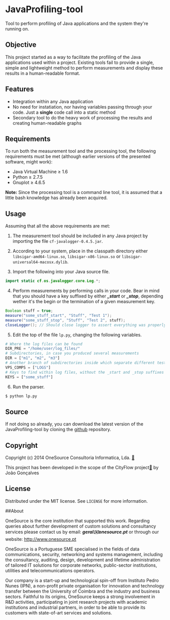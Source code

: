 # JavaProfiling-tool

Tool to perform profiling of Java applications and the system they're running on.

## Objective

This project started as a way to facilitate the profiling of the Java applications used within a project. Existing tools fail to provide a single, simple and lightweight method to perform measurements and display these results in a human-readable format.

## Features

- Integration within any Java application
- No need for instatiation, nor having variables passing through your code. Just a **single** code call into a static method
- Secondary tool to do the heavy work of processing the results and creating human-readable graphs

## Requirements

To run both the measurement tool and the processing tool, the following requirements must be met (although earlier versions of the presented software, might work):

- Java Virtual Machine ≥ 1.6
- Python ≥ 2.7.5
- Gnuplot ≥ 4.6.5

**Note:** Since the processing tool is a command line tool, it is assumed that a little bash knowledge has already been acquired.

## Usage

Assuming that all the above requirements are met:

1. The measurement tool should be included in any Java project by importing the file ``cf-javalogger-0.4.5.jar``.

2. According to your system, place in the classpath directory either ``libsigar-amd64-linux.so``, ``libsigar-x86-linux.so`` or ``libsigar-universal64-macosx.dylib``.

3. Import the following into your Java source file.

  ```java
  import static cf.os.javalogger.core.Log.*;
  ```

4. Perform measurements by performing calls in your code. Bear in mind that you should have a key suffixed by either ***_start*** or ***_stop***, depending wether it's the begin or the termination of a given measurement key.

  ```java
  Boolean stuff = true;
  measure("some_stuff_start", "Stuff", "Test 1");
  measure("some_stuff_stop", "Stuff", "Test 2", stuff);
  closeLogger(); // Should close logger to assert everything was properly flushed. This is only needed ONCE.
  ```

5. Edit the top of the file ``lp.py``, changing the following variables.

  ```python
  # Where the log files can be found
  DIR_PRE = "/home/user/log_files/"
  # Subdirectories, in case you produced several measurements
  DIR = ["m1", "m2", "m3"]
  # Another branch of subdirectories inside which separate different tests (You can leave this list empty)
  VPS_COMPS = ["LOGS"]
  # Keys to find within log files, without the _start and _stop suffixes
  KEYS = ["some_stuff"]
  ```

6. Run the parser.

  ```bash
  $ python lp.py
  ```

## Source

If not doing so already, you can download the latest version of the JavaProfiling-tool by cloning the [github](https://github.com/OneSourceConsult/JavaProfiling-tool) repository.

## Copyright

Copyright (c) 2014 OneSource Consultoria Informatica, Lda. [🔗](http://www.onesource.pt)

This project has been developed in the scope of the CityFlow project[🔗](http://www.cityflow.eu/) by João Gonçalves

## License

Distributed under the MIT license. See ``LICENSE`` for more information.

##About

OneSource is the core institution that supported this work. Regarding queries about further development of custom solutions and consultancy services please contact us by email: **_geral✉️onesource.pt_** or through our website: <http://www.onesource.pt>

OneSource is a Portuguese SME specialised in the fields of data communications, security, networking and systems management, including the consultancy, auditing, design, development and lifetime administration of tailored IT solutions for corporate networks, public-sector institutions, utilities and telecommunications operators.

Our company is a start-up and technological spin-off from Instituto Pedro Nunes (IPN), a non-profit private organisation for innovation and technology transfer between the University of Coimbra and the industry and business sectors. Faithful to its origins, OneSource keeps a strong involvement in R&D activities, participating in joint research projects with academic institutions and industrial partners, in order to be able to provide its customers with state-of-art services and solutions.
